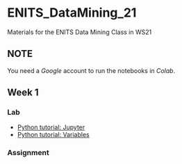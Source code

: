 # ENITS_DataMining_21
Materials for the ENITS Data Mining Class in WS21

## NOTE
You need a *Google* account to run the notebooks in *Colab*.

## Week 1

### Lab
* [Python tutorial: Jupyter](https://colab.research.google.com/github/keuperj/ENITS_DataMining_21/blob/main/Python_Tutorial/00_Jupyter-Intro.ipynb)
* [Python tutorial: Variables](https://colab.research.google.com/github/keuperj/ENITS_DataMining_21/blob/main/Python_Tutorial/01_variables.ipynb)

### Assignment
